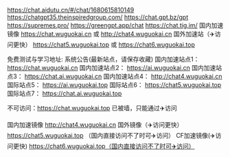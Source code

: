 https://chat.aidutu.cn/#/chat/1680615810149
https://chatgpt35.theinspiredgroup.com/
https://chat.gpt.bz/gpt
https://supremes.pro/
https://greengpt.app/chat
https://chat.tig.im/
国内加速镜像 https://chat.wuguokai.cn 或 http://chat4.wuguokai.cn
国外加速站（✈️访问更快） https://chat5.wuguokai.top 或 https://chat6.wuguokai.top

免费测试与学习地址:
系统公告(最新站点，请保存收藏)
国内加速站点1： https://chat.wuguokai.cn
国内加速站点2： https://ai.wuguokai.cn
国内加速站点3： https://chat.ai.wuguokai.cn
国内加速站点4： http://chat4.wuguokai.cn
国际站点5： https://ai.wuguokai.top
国际站点6： https://chat5.wuguokai.top
国际站点7： https://chat.ai.wuguokai.top

不可访问：https://chat.wuguokai.top 已被墙，只能通过✈️访问

国内加速镜像 http://chat4.wuguokai.cn
国外镜像（✈️访问更快） https://chat5.wuguokai.top （国内直接访问不了时可✈️访问）
CF加速镜像(✈️访问更快) https://chat6.wuguokai.top（国内直接访问不了时可✈️访问）
